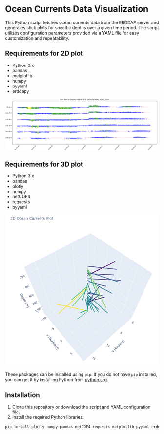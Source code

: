 # Ocean Currents Data Visualization

This Python script fetches ocean currents data from the ERDDAP server and generates stick plots for specific depths over a given time period. The script utilizes configuration parameters provided via a YAML file for easy customization and repeatability.

## Requirements for 2D plot

- Python 3.x
- pandas
- matplotlib
- numpy
- pyyaml
- erddapy

![2D Plot](https://github.com/SandeepJilla/erddap_stick/blob/main/2d_plot.png)

## Requirements for 3D plot

- Python 3.x
- pandas
- plotly
- numpy
- netCDF4
- requests
- pyyaml

![3D Plot](https://github.com/SandeepJilla/erddap_stick/blob/main/3d_plot.png)

These packages can be installed using `pip`. If you do not have `pip` installed, you can get it by installing Python from [python.org](https://python.org).

## Installation

1. Clone this repository or download the script and YAML configuration file.
2. Install the required Python libraries:

```bash
pip install plotly numpy pandas netCDF4 requests matplotlib pyyaml erddapy
